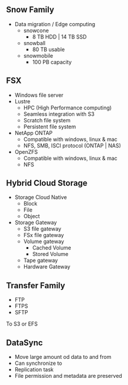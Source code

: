Snow Family
-
- Data migration / Edge computing
  - snowcone
      - 8 TB HDD | 14 TB SSD
  - snowball
    - 80 TB usable 
  - snowmobile
    - 100 PB capacity

FSX
-
- Windows file server 
- Lustre
  - HPC (High Performance computing)
  - Seamless integration with S3
  - Scratch file system
  - Persistent file system
- NetApp ONTAP
  - Compatible with windows, linux & mac 
  - NFS, SMB, ISCI protocol (ONTAP | NAS)
- OpenZFS
  - Compatible with windows, linux & mac
  - NFS

Hybrid Cloud Storage
-
- Storage Cloud Native
  - Block
  - File
  - Object
- Storage Gateway
  - S3 file gateway
  - FSx file gateway
  - Volume gateway
    - Cached Volume
    - Stored Volume
  - Tape gateway
  - Hardware Gateway

Transfer Family
- 
- FTP
- FTPS
- SFTP

To S3 or EFS

DataSync
-
- Move large amount od data to and from
- Can synchronize to
- Replication task
- File permission and metadata are preserved

